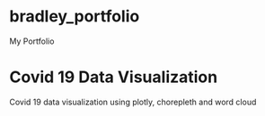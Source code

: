 # bradley_portfolio
My Portfolio

# Covid 19 Data Visualization
 Covid 19 data visualization using plotly, chorepleth and word cloud
